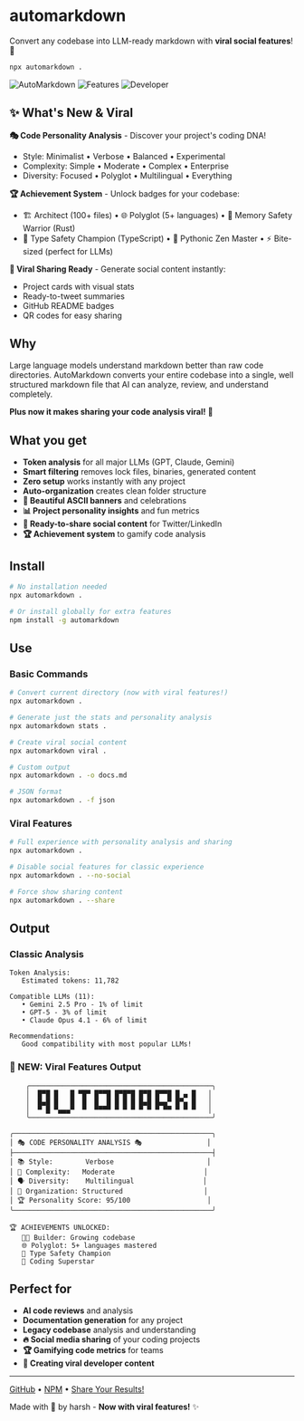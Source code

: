 # automarkdown

Convert any codebase into LLM-ready markdown with **viral social features**! 🚀

```bash
npx automarkdown .
```

![AutoMarkdown](https://img.shields.io/badge/AutoMarkdown-viral--ready-brightgreen)
![Features](https://img.shields.io/badge/Features-social%20%7C%20sharing%20%7C%20fun-orange)
![Developer](https://img.shields.io/badge/Developer-experience-purple)

## ✨ What's New & Viral

**🎭 Code Personality Analysis** - Discover your project's coding DNA!
- Style: Minimalist • Verbose • Balanced • Experimental  
- Complexity: Simple • Moderate • Complex • Enterprise
- Diversity: Focused • Polyglot • Multilingual • Everything

**🏆 Achievement System** - Unlock badges for your codebase:
- 🏗️ Architect (100+ files) • 🌐 Polyglot (5+ languages) • 🦀 Memory Safety Warrior (Rust)
- 💎 Type Safety Champion (TypeScript) • 🐍 Pythonic Zen Master • ⚡ Bite-sized (perfect for LLMs)

**📱 Viral Sharing Ready** - Generate social content instantly:
- Project cards with visual stats
- Ready-to-tweet summaries  
- GitHub README badges
- QR codes for easy sharing

## Why

Large language models understand markdown better than raw code directories. AutoMarkdown converts your entire codebase into a single, well structured markdown file that AI can analyze, review, and understand completely.

**Plus now it makes sharing your code analysis viral!** 🌟

## What you get

- **Token analysis** for all major LLMs (GPT, Claude, Gemini)
- **Smart filtering** removes lock files, binaries, generated content  
- **Zero setup** works instantly with any project
- **Auto-organization** creates clean folder structure
- **🎨 Beautiful ASCII banners** and celebrations
- **📊 Project personality insights** and fun metrics
- **🔗 Ready-to-share social content** for Twitter/LinkedIn
- **🏆 Achievement system** to gamify code analysis

## Install

```bash
# No installation needed
npx automarkdown .

# Or install globally for extra features
npm install -g automarkdown
```

## Use

### Basic Commands
```bash
# Convert current directory (now with viral features!)
npx automarkdown .

# Generate just the stats and personality analysis  
npx automarkdown stats .

# Create viral social content
npx automarkdown viral .

# Custom output
npx automarkdown . -o docs.md

# JSON format
npx automarkdown . -f json
```

### Viral Features
```bash
# Full experience with personality analysis and sharing
npx automarkdown .

# Disable social features for classic experience
npx automarkdown . --no-social

# Force show sharing content
npx automarkdown . --share
```

## Output

### Classic Analysis
```
Token Analysis:
   Estimated tokens: 11,782

Compatible LLMs (11):
   • Gemini 2.5 Pro - 1% of limit
   • GPT-5 - 3% of limit  
   • Claude Opus 4.1 - 6% of limit

Recommendations:
   Good compatibility with most popular LLMs!
```

### 🎉 NEW: Viral Features Output
```
    ╭─────────────────────────────────────────────╮
    │  █▀█ █   █ ▀█▀ █▀▀█ █▀█▀█ █▀█ █▀▀█ █ ▄ █   │
    │  █▄█ █   █  █  █  █ █ █ █ █▄█ █▄▄▀ █▀▄ █   │  
    │  ▀ █ ▀▄▄▄▀  ▀  ▀▀▀▀ ▀ ▀ ▀ ▀ ▀ ▀ ▀▀ ▀ ▀ ▀   │
    ╰─────────────────────────────────────────────╯

╭─────────────────────────────────────────────────╮
│ 🎭 CODE PERSONALITY ANALYSIS 🎭                │
├─────────────────────────────────────────────────┤
│ 📚 Style:        Verbose                       │
│ 🌿 Complexity:   Moderate                      │  
│ 🗣️ Diversity:    Multilingual                 │
│ 📁 Organization: Structured                    │
│ 🏆 Personality Score: 95/100                   │
╰─────────────────────────────────────────────────╯

🏆 ACHIEVEMENTS UNLOCKED:
   👨‍💻 Builder: Growing codebase
   🌐 Polyglot: 5+ languages mastered  
   💎 Type Safety Champion
   🌟 Coding Superstar
```

## Perfect for

- **AI code reviews** and analysis
- **Documentation generation** for any project  
- **Legacy codebase** analysis and understanding
- **🔥 Social media sharing** of your coding projects
- **🏆 Gamifying code metrics** for teams
- **📱 Creating viral developer content**

---

[GitHub](https://github.com/harshpreet931/autoMarkdown) • [NPM](https://www.npmjs.com/package/automarkdown) • [Share Your Results!](https://twitter.com/intent/tweet?text=Just%20analyzed%20my%20codebase%20with%20autoMarkdown!%20%F0%9F%9A%80%20Try%20it:%20npx%20automarkdown%20.%20%23AutoMarkdown%20%23LLM%20%23CodeAnalysis)

Made with 💜 by harsh - **Now with viral features!** ✨